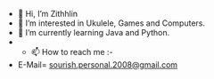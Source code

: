 - 👋 Hi, I’m Zithhlin
- 👀 I’m interested in Ukulele, Games and Computers.
- 🌱 I’m currently learning Java and Python.
- - 📫 How to reach me :- 
- E-Mail= sourish.personal.2008@gmail.com


